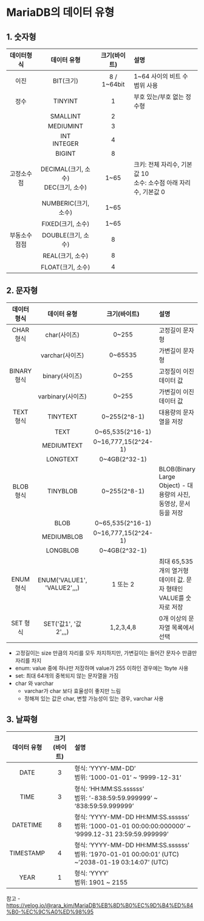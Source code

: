 # MariaDB의 데이터 유형
## 1. 숫자형
|데이터형식|데이터 유형|크기(바이트)|설명|
|:-:|:-:|:-:|:-|
|이진|BIT(크기)|8 / 1~64bit|1~64 사이의 비트 수 범위 사용|
|정수|TINYINT|1|부호 있는/부호 없는 정수형
||SMALLINT|2|
||MEDIUMINT|3|
||INT <br> INTEGER|4|
||BIGINT|8|
|고정소수점|DECIMAL(크기, 소수) <br> DEC(크기, 소수)|1~65|크키: 전체 자리수, 기본값 10 <br> 소수: 소수점 아래 자리수, 기본값 0|
||NUMBERIC(크기, 소수)|1~65|
||FIXED(크기, 소수)|1~65|
|부동소수점점|DOUBLE(크기, 소수)|8|
||REAL(크기, 소수)|8|
||FLOAT(크기, 소수)|4|

## 2. 문자형
|데이터형식|데이터 유형|크기(바이트)|설명|
|:-:|:-:|:-:|:-|
|CHAR 형식|char(사이즈)|0~255|고정길이 문자형|
||varchar(사이즈)|0~65535|가변길이 문자형
|BINARY 형식|binary(사이즈)|0~255|고정질이 이진 데이터 값
||varbinary(사이즈)|0~255|가변길이 이진 데이터 값
|TEXT 형식|TINYTEXT|0~255(2^8-1)|대용량의 문자열을 저장|
||TEXT|0~65,535(2^16-1)|
||MEDIUMTEXT|0~16,777,15(2^24-1)|
||LONGTEXT|0~4GB(2^32-1)|
|BLOB 형식|TINYBLOB|0~255(2^8-1)|BLOB(Binary Large Object) - 대용량의 사진, 동영상, 문서 등을 저장|
||BLOB|0~65,535(2^16-1)|
||MEDIUMBLOB|0~16,777,15(2^24-1)|
||LONGBLOB|0~4GB(2^32-1)|
|ENUM 형식|ENUM('VALUE1', 'VALUE2',,,)|1 또는 2| 최대 65,535 개의 열거형 데이터 값. 문자 형태인 VALUE를 숫자로 저장
|SET 형식|SET('값1', '값2',,,)|1,2,3,4,8|0개 이상의 문자열 목록에서 선택

- 고정길이는 size 만큼의 자리를 모두 차지하지만, 가변길이는 들어간 문자수 만큼만 자리를 차지
- enum: value 중에 하나만 저장하며 value가 255 이하인 경우에는 1byte 사용
- set: 최대 64개의 중복되지 않는 문자열을 가짐
- char 와 varchar
  - varchar가 char 보다 효율성이 좋지만 느림
  - 정해져 있는 값은 char, 변할 가능성이 있는 경우, varchar 사용

## 3. 날짜형
|데이터 유형|크기(바이트)|설명|
|:-:|:-:|:-|
|DATE|3|형식: ‘YYYY-MM-DD’ <br> 범위: ‘1000-01-01’ ~ ‘9999-12-31’|
|TIME|3|형식: ‘HH:MM:SS.ssssss’ <br> 범위: ‘-838:59:59.999999’ ~ ‘838:59:59.999999’|
|DATETIME|8|형식: ‘YYYY-MM-DD HH:MM:SS.ssssss’ <br> 범위: ‘1000-01-01 00:00:00:000000’ ~ ‘9999.12-31 23:59:59.999999’|
TIMESTAMP|4|형식: ‘YYYY-MM-DD HH:MM:SS.ssssss’ <br> 범위: ‘1970-01-01 00:00:01’ (UTC) ~’2038-01-19 03:14:07’ (UTC)|
YEAR|1|형식: ‘YYYY’ <br> 범위: 1901 ~ 2155|

참고 - https://velog.io/@rara_kim/MariaDB%EB%8D%B0%EC%9D%B4%ED%84%B0-%EC%9C%A0%ED%98%95